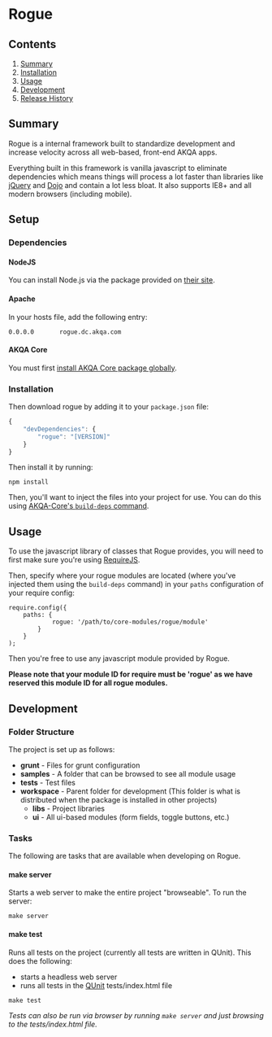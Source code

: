 # Rogue

## Contents

1. [Summary](#summary)
1. [Installation](#installation)
1. [Usage](#usage)
1. [Development](#development)
1. [Release History](#release-history)

<a name="summary"></a>
## Summary
Rogue is a internal framework built to standardize development and increase velocity across all web-based, front-end AKQA apps.

Everything built in this framework is vanilla javascript to eliminate dependencies which means things will process a lot faster than libraries like [jQuery](http://jquery.com/) and [Dojo](http://dojotoolkit.org/) and contain a lot less bloat. It also supports IE8+ and all modern browsers (including mobile).

<a name="installation"></a>

## Setup

### Dependencies

#### NodeJS

You can install Node.js via the package provided on [their site](http://www.nodejs.org).

#### Apache

In your hosts file, add the following entry:

```
0.0.0.0       rogue.dc.akqa.com
```

#### AKQA Core

You must first [install AKQA Core package globally](https://github.com/AKQADC/AKQA-Core#global-install).


### Installation

Then download rogue by adding it to your `package.json` file:

```javascript
{
    "devDependencies": {
        "rogue": "[VERSION]"
    }
}
```

Then install it by running:

```
npm install
```

Then, you'll want to inject the files into your project for use. You can do this using [AKQA-Core's `build-deps` command](https://github.com/AKQADC/AKQA-Core#build-deps).

<a name="usage"></a>
## Usage

To use the javascript library of classes that Rogue provides, you will need to first make sure you're using [RequireJS](http://requirejs.org/).

Then, specify where your rogue modules are located (where you've injected them using the `build-deps` command) in your `paths` configuration of your require config:

```
require.config({
    paths: {
            rogue: '/path/to/core-modules/rogue/module'
        }
    }
);
```

Then you're free to use any javascript module provided by Rogue.

__Please note that your module ID for require must be 'rogue' as we have reserved this module ID for all rogue modules.__

<a name="development"></a>
## Development

### Folder Structure

The project is set up as follows:

* **grunt** - Files for grunt configuration
* **samples** - A folder that can be browsed to see all module usage
* **tests** - Test files
* **workspace** - Parent folder for development (This folder is what is distributed when the package is installed in other projects)
    * **libs** - Project libraries
    * **ui** - All ui-based modules (form fields, toggle buttons, etc.)

### Tasks

The following are tasks that are available when developing on Rogue.

#### make server

Starts a web server to make the entire project "browseable".  To run the server:

```
make server
```

#### make test

Runs all tests on the project (currently all tests are written in QUnit).  This does the following:
* starts a headless web server
* runs all tests in the [QUnit](http://qunitjs.com) tests/index.html file

```
make test
```

_Tests can also be run via browser by running `make server` and just browsing to the tests/index.html file._


